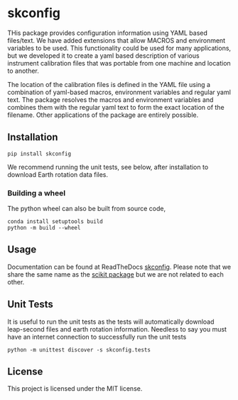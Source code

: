 # skconfig
THis package provides configuration information using YAML based files/text. We have added extensions that allow
MACROS and environment variables to be used. This functionality could be used for many applications, but we developed 
it to create a yaml based description of various instrument calibration files that was portable from one 
machine and location to another.

The location of the calibration files is defined in the YAML file using a combination of yaml-based macros, environment 
variables and regular yaml text. The package resolves the macros and environment variables and combines them with the regular 
yaml text to form the exact location of the filename. Other applications of the package are entirely possible.


## Installation
    
    pip install skconfig

We recommend running the unit tests, see below, after installation to download Earth rotation data files.

### Building a wheel
The python wheel can also be built from source code,

    conda install setuptools build
    python -m build --wheel

## Usage
Documentation can be found at ReadTheDocs [skconfig](https://skconfig-arg.readthedocs.io/en/latest/). Please note that 
we share the same name as the [scikit package](https://skconfig.readthedocs.io/en/latest/) but we are not related to each other.

## Unit Tests
It is useful to run the unit tests as the tests will automatically download leap-second files and earth rotation 
information. Needless to say you must have an internet connection to successfully run the unit tests 

    python -m unittest discover -s skconfig.tests

## License
This project is licensed under the MIT license.



